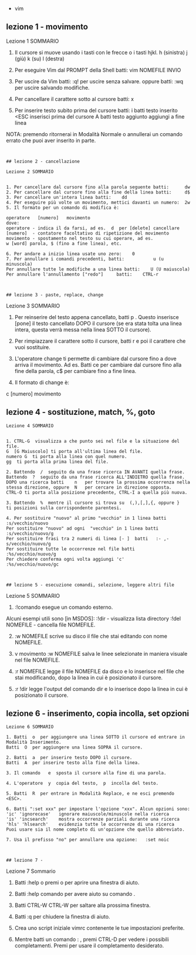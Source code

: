 
-  vim


## lezione 1 - movimento

Lezione 1 SOMMARIO


1. Il cursore si muove usando i tasti con le frecce o i tasti hjkl.
h (sinistra)	j (giù)       k (su)	    l (destra)

2. Per eseguire Vim dal PROMPT della Shell batti:  vim NOMEFILE INVIO

3. Per uscire da Vim batti: <ESC> :q! <INVIO> per uscire senza salvare.
oppure batti: <ESC> :wq <INVIO> per uscire salvando modifiche.

4. Per cancellare il carattere sotto al cursore batti: x

5. Per inserire testo subito prima del cursore batti:
i     batti testo inserito	<ESC	inserisci prima del cursore
A     batti testo aggiunto	<ESC>	aggiungi a fine linea

NOTA: premendo <ESC> ritornerai in Modalità Normale o annullerai
un comando errato che puoi aver inserito in parte.

~~~~~~~~~~~~~~~~~~~~~~~~~~~~~~~~~~~~~~~~~~~~~~~~~~~~~~~~~~~~~~~~~~~~~~~~~~~~~~


## lezione 2 - cancellazione

Lezione 2 SOMMARIO


1. Per cancellare dal cursore fino alla parola seguente batti:      dw
2. Per cancellare dal cursore fino alla fine della linea batti:     d$
3. Per cancellare un'intera linea batti:    dd
4. Per eseguire più volte un movimento, mettici davanti un numero:  2w
5. Il formato per un comando di modifica è:

operatore   [numero]   movimento
dove:
operatore - indica il da farsi, ad es.  d  per [delete] cancellare
[numero]  - contatore facoltativo di ripetizione del movimento
movimento - spostamento nel testo su cui operare, ad es.
w [word] parola, $ (fino a fine linea), etc.

6. Per andare a inizio linea usate uno zero:	0
7. Per annullare i comandi precedenti, batti:	 	    u (u minuscola)
Per annullare tutte le modifiche a una linea batti:    U (U maiuscola)
Per annullare l'annullamento ["redo"]  	  batti:    CTRL-r



## lezione 3 - paste, replace, change

~~~~~~~~~~~~~~~~~~~~~~~~~~~~~~~~~~~~~~~~~~~~~~~~~~~~~~~~~~~~~~~~~~~~~~~~~~~~~~
Lezione 3 SOMMARIO


1. Per reinserire del testo appena cancellato, batti   p   .  Questo
inserisce [pone] il testo cancellato DOPO il cursore (se era stata tolta
una linea intera, questa verrà messa nella linea SOTTO il cursore).

2. Per rimpiazzare il carattere sotto il cursore, batti   r   e poi il
carattere che vuoi sostituire.

3. L'operatore change ti permette di cambiare dal cursore fino a dove
arriva il movimento.  Ad es. Batti  ce  per cambiare dal cursore
fino alla fine della parola,  c$  per cambiare fino a fine linea.

4. Il formato di  change  è:

c   [numero]   movimento



## lezione 4 - sostituzione, match, %, goto

~~~~~~~~~~~~~~~~~~~~~~~~~~~~~~~~~~~~~~~~~~~~~~~~~~~~~~~~~~~~~~~~~~~~~~~~~~~~~~
Lezione 4 SOMMARIO


1. CTRL-G  visualizza a che punto sei nel file e la situazione del file.
G  [G Maiuscolo] ti porta all'ultima linea del file.
numero G  ti porta alla linea con quel numero.
gg  ti porta alla prima linea del file.

2. Battendo  /  seguito da una frase ricerca IN AVANTI quella frase.
Battendo  ?  seguito da una frase ricerca ALL'INDIETRO quella frase.
DOPO una ricerca batti    n   per trovare la prossima occorrenza nella
stessa direzione, oppure  N   per cercare in direzione opposta.
CTRL-O ti porta alla posizione precedente, CTRL-I a quella più nuova.

3. Battendo  %  mentre il cursore si trova su  (,),[,],{, oppure }
ti posizioni sulla corrispondente parentesi.

4. Per sostituire "nuovo" al primo "vecchio" in 1 linea batti :s/vecchio/nuovo
Per sostituire "nuovo" ad ogni  "vecchio" in 1 linea batti :s/vecchio/nuovo/g
Per sostituire frasi tra 2 numeri di linea [- ]  batti   :- ,- s/vecchio/nuovo/g
Per sostituire tutte le occorrenze nel file batti	     :%s/vecchio/nuovo/g
Per chiedere conferma ogni volta aggiungi 'c'	    :%s/vecchio/nuovo/gc



## lezione 5 - esecuzione comandi, selezione, leggere altri file

~~~~~~~~~~~~~~~~~~~~~~~~~~~~~~~~~~~~~~~~~~~~~~~~~~~~~~~~~~~~~~~~~~~~~~~~~~~~~~
Lezione 5 SOMMARIO


1.  :!comando  esegue un comando esterno.

Alcuni esempi utili sono [in MSDOS]:
:!dir		     -	visualizza lista directory
:!del NOMEFILE     -	cancella file NOMEFILE.

2.  :w NOMEFILE  scrive su disco il file che stai editando con nome NOMEFILE.

3.  v movimento :w NOMEFILE  salva le linee selezionate in maniera
visuale nel file NOMEFILE.

4.  :r NOMEFILE  legge il file NOMEFILE da disco e lo inserisce nel file
che stai modificando, dopo la linea in cui è posizionato il cursore.

5.  :r !dir  legge l'output del comando  dir  e lo inserisce dopo la
linea in cui è posizionato il cursore.


## lezione 6 - inserimento, copia incolla, set opzioni

~~~~~~~~~~~~~~~~~~~~~~~~~~~~~~~~~~~~~~~~~~~~~~~~~~~~~~~~~~~~~~~~~~~~~~~~~~~~~~
Lezione 6 SOMMARIO

1. Batti  o  per aggiungere una linea SOTTO il cursore ed entrare in
Modalità Inserimento.
Batti  O  per aggiungere una linea SOPRA il cursore.

2. Batti  a  per inserire testo DOPO il cursore.
Batti  A  per inserire testo alla fine della linea.

3. Il comando   e  sposta il cursore alla fine di una parola.

4. L'operatore  y  copia del testo,  p  incolla del testo.

5. Batti  R  per entrare in Modalità Replace, e ne esci premendo <ESC>.

6. Batti ":set xxx" per impostare l'opzione "xxx". Alcun opzioni sono:
'ic' 'ignorecase'	ignorare maiuscole/minuscole nella ricerca
'is' 'incsearch'	mostra occorrenze parziali durante una ricerca
'hls' 'hlsearch'	evidenzia tutte le occorrenze di una ricerca
Puoi usare sia il nome completo di un'opzione che quello abbreviato.

7. Usa il prefisso "no" per annullare una opzione:   :set noic



## lezione 7 - 

~~~~~~~~~~~~~~~~~~~~~~~~~~~~~~~~~~~~~~~~~~~~~~~~~~~~~~~~~~~~~~~~~~~~~~~~~~~~~~
Lezione 7 Sommario


1. Batti  :help  o premi <F1> o <Help>  per aprire una finestra di aiuto.

2. Batti  :help comando  per avere aiuto su  comando .

3. Batti  CTRL-W CTRL-W  per saltare alla prossima finestra.

4. Batti  :q  per chiudere la finestra di aiuto.

5. Crea uno script iniziale vimrc contenente le tue impostazioni preferite.

6. Mentre batti un comando  : , premi CTRL-D per vedere i possibili
completamenti.  Premi <TAB> per usare il completamento desiderato.

~~~~~~~~~~~~~~~~~~~~~~~~~~~~~~~~~~~~~~~~~~~~~~~~~~~~~~~~~~~~~~~~~~~~~~~~~~~~~~




